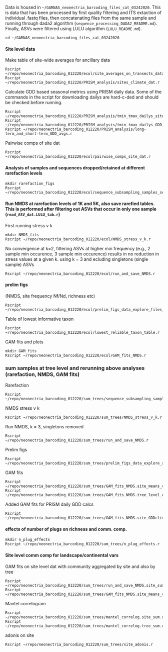 

Data is housed in `~/GARNAS_neonectria_barcoding_files_cat_03242020`.
This is data that has been processed by first quality filtering and ITS extaction of individual .fastq files, then concatenating files from the same sample and running through dada2 algorithm (`sequence_processing_DADA2_README.md`). Finally, ASVs were filtered using LULU algorithm (`LULU_README.md`).
```
cd ~/GARNAS_neonectria_barcoding_files_cat_03242020
```
#### Site level data
Make table of site-wide averages for ancillary data
```
Rscript ~/repo/neonectria_barcoding_012220/ecol/site_averages_on_transects_data.r
Rscript ~/repo/neonectria_barcoding_012220/PRISM_analysis/sites_climate_dat.r
```
Calculate GDD based seasonal metrics using PRISM daily data. Some of the commands in the script for downloading dailys are hard-c-ded and should be checked before running.
```
Rscript ~/repo/neonectria_barcoding_012220/PRISM_analysis/tmin_tmax_dailys_site_extract.r
Rscript ~/repo/neonectria_barcoding_012220/PRISM_analysis/tmin_tmax_dailys_GDD_calcs.r
Rscript ~/repo/neonectria_barcoding_012220/PRISM_analysis/long-term_and_short-term_GDD_avgs.r
```
Pairwise comps of site dat
```
Rscript ~/repo/neonectria_barcoding_012220/ecol/pairwise_comps_site_dat.r
```
#### Analysis of samples and sequences dropped/retained at different rarefaction levels
```
mkdir rarefaction_figs
Rscript ~/repo/neonectria_barcoding_012220/ecol/sequence_subsampling_samples_seqs_dropped.r
```
#### Run NMDS at rarefaction levels of 1K and 5K, also save rarefied tables. This is performed after filtering out ASVs that occur in only one sample (`read_ASV_dat.LULU_tab.r`)
First running stress v k
```
mkdir NMDS_fits
Rscript ~/repo/neonectria_barcoding_012220/ecol/NMDS_stress_v_k.r
```
No convergence at k=2, filtering ASVs at higher min frequency (e.g., 2 sample min occurence, 3 sample min occurence) results in no reduction in stress values at a given k. using k = 3 and ecluding singletons (single sample) ASVs
```
Rscript ~/repo/neonectria_barcoding_012220/ecol/run_and_save_NMDS.r
```
#### prelim figs
(NMDS, site frequency Nf/Nd, richness etc)
```
Rscript ~/repo/neonectria_barcoding_012220/ecol/prelim_figs_data_explore_files_cat.r
```
Table of lowest informative taxon
```
Rscript ~/repo/neonectria_barcoding_012220/ecol/lowest_reliable_taxon_table.r
```
GAM fits and plots
```
mkdir GAM_fits
Rscript ~/repo/neonectria_barcoding_012220/ecol/GAM_fits_NMDS.r
```

### sum samples at tree level and rerunning above analyses (rarefaction, NMDS, GAM fits)
Rarefaction
```
Rscript ~/repo/neonectria_barcoding_012220/sum_trees/sequence_subsampling_samples_seqs_dropped.r
```
NMDS stress v k
```
Rscript ~/repo/neonectria_barcoding_012220/sum_trees/NMDS_stress_v_k.r
```
Run NMDS, k = 3, singletons removed
```
Rscript ~/repo/neonectria_barcoding_012220/sum_trees/run_and_save_NMDS.r
```
Prelim figs
```
Rscript ~/repo/neonectria_barcoding_012220/sum_trees/prelim_figs_data_explore_sum_trees.r
```
GAM fits
```
Rscript ~/repo/neonectria_barcoding_012220/sum_trees/GAM_fits_NMDS.site_means_cov.tree_level_comm.r
Rscript ~/repo/neonectria_barcoding_012220/sum_trees/GAM_fits_NMDS.tree_level_cov.tree_level_comm.r
```
Added GAM fits for PRISM daily GDD calcs
```
Rscript ~/repo/neonectria_barcoding_012220/sum_trees/GAM_fits_NMDS.site_GDDclim_cov.tree_level_comm.r
```
#### effects of number of plugs on richness and comm. comp.

```
mkdir n_plug_effects
Rscript ~/repo/neonectria_barcoding_012220/sum_trees/n_plug_effects.r
```

#### Site level comm comp for landscape/continental vars
GAM fits on site level dat with community aggregated by site and also by tree
```
Rscript ~/repo/neonectria_barcoding_012220/sum_trees/run_and_save_NMDS.site_sum.r
Rscript ~/repo/neonectria_barcoding_012220/sum_trees/GAM_fits_NMDS.site_means_cov.site_agg_comm.r
```
Mantel correlogram
```
Rscript ~/repo/neonectria_barcoding_012220/sum_trees/mantel_correlog.site_sum.r
Rscript ~/repo/neonectria_barcoding_012220/sum_trees/mantel_correlog.tree_sum.r
```

adonis on site
```
Rscript ~/repo/neonectria_barcoding_012220/sum_trees/site_adonis.r
```


